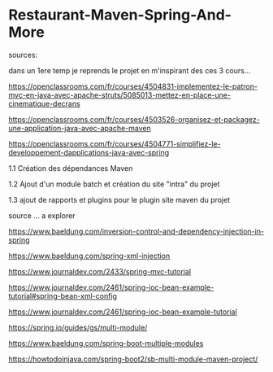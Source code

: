 # Restaurant-Maven-Spring-And-More

sources:

dans un 1ere temp je reprends le projet en m'inspirant des ces 3 cours...

https://openclassrooms.com/fr/courses/4504831-implementez-le-patron-mvc-en-java-avec-apache-struts/5085013-mettez-en-place-une-cinematique-decrans

https://openclassrooms.com/fr/courses/4503526-organisez-et-packagez-une-application-java-avec-apache-maven

https://openclassrooms.com/fr/courses/4504771-simplifiez-le-developpement-dapplications-java-avec-spring




1.1 Création des dépendances Maven

1.2 Ajout d'un module batch et création du site "intra" du projet

1.3 ajout de rapports et plugins pour le plugin site maven du projet

source ... a explorer

https://www.baeldung.com/inversion-control-and-dependency-injection-in-spring

https://www.baeldung.com/spring-xml-injection

https://www.journaldev.com/2433/spring-mvc-tutorial

https://www.journaldev.com/2461/spring-ioc-bean-example-tutorial#spring-bean-xml-config

https://www.journaldev.com/2461/spring-ioc-bean-example-tutorial

https://spring.io/guides/gs/multi-module/

https://www.baeldung.com/spring-boot-multiple-modules

https://howtodoinjava.com/spring-boot2/sb-multi-module-maven-project/
